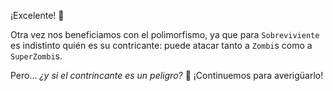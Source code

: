 ¡Excelente! :star_struck:

Otra vez nos beneficiamos con el polimorfismo, ya que para `Sobreviviente` es indistinto quién es su contricante: puede atacar tanto a `Zombi`s como a `SuperZombi`s.

Pero... _¿y si el contrincante es un peligro?_ :thinking: ¡Continuemos para averigüarlo!